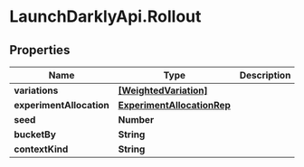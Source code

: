 # LaunchDarklyApi.Rollout

## Properties

Name | Type | Description | Notes
------------ | ------------- | ------------- | -------------
**variations** | [**[WeightedVariation]**](WeightedVariation.md) |  | 
**experimentAllocation** | [**ExperimentAllocationRep**](ExperimentAllocationRep.md) |  | [optional] 
**seed** | **Number** |  | [optional] 
**bucketBy** | **String** |  | [optional] 
**contextKind** | **String** |  | [optional] 


